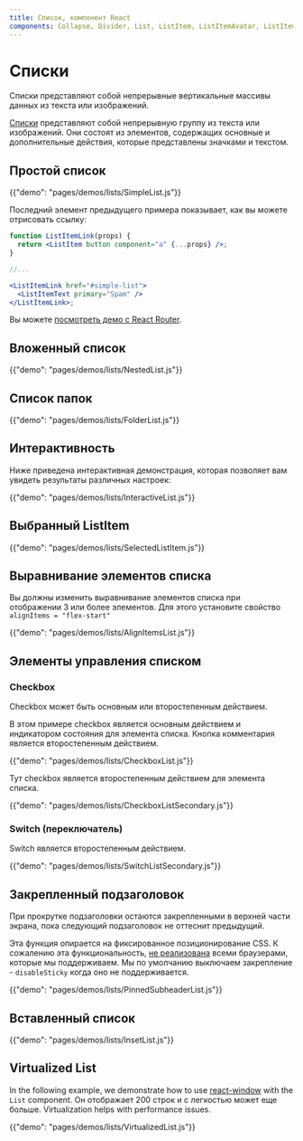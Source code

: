 ```yaml
---
title: Список, компонент React
components: Collapse, Divider, List, ListItem, ListItemAvatar, ListItemIcon, ListItemSecondaryAction, ListItemText, ListSubheader
---
```


# Списки

<p class="description">Списки представляют собой непрерывные вертикальные массивы данных из текста или изображений.</p>

[Списки](https://material.io/design/components/lists.html) представляют собой непрерывную группу из текста или изображений. Они состоят из элементов, содержащих основные и дополнительные действия, которые представлены значками и текстом.

## Простой список

{{"demo": "pages/demos/lists/SimpleList.js"}}

Последний элемент предыдущего примера показывает, как вы можете отрисовать ссылку:

```jsx
function ListItemLink(props) {
  return <ListItem button component="a" {...props} />;
}

//...

<ListItemLink href="#simple-list">
  <ListItemText primary="Spam" />
</ListItemLink>;
```

Вы можете [посмотреть демо с React Router](/guides/composition/#react-router).

## Вложенный список

{{"demo": "pages/demos/lists/NestedList.js"}}

## Список папок

{{"demo": "pages/demos/lists/FolderList.js"}}

## Интерактивность

Ниже приведена интерактивная демонстрация, которая позволяет вам увидеть результаты различных настроек:

{{"demo": "pages/demos/lists/InteractiveList.js"}}

## Выбранный ListItem

{{"demo": "pages/demos/lists/SelectedListItem.js"}}

## Выравнивание элементов списка

Вы должны изменить выравнивание элементов списка при отображении 3 или более элементов. Для этого установите свойство `alignItems = "flex-start"`

{{"demo": "pages/demos/lists/AlignItemsList.js"}}

## Элементы управления списком

### Checkbox

Checkbox может быть основным или второстепенным действием.

В этом примере checkbox является основным действием и индикатором состояния для элемента списка. Кнопка комментария является второстепенным действием.

{{"demo": "pages/demos/lists/CheckboxList.js"}}

Тут checkbox является второстепенным действием для элемента списка.

{{"demo": "pages/demos/lists/CheckboxListSecondary.js"}}

### Switch (переключатель)

Switch является второстепенным действием.

{{"demo": "pages/demos/lists/SwitchListSecondary.js"}}

## Закрепленный подзаголовок

При прокрутке подзаголовки остаются закрепленными в верхней части экрана, пока следующий подзаголовок не оттеснит предыдущий.

Эта функция опирается на фиксированное позиционирование CSS. К сожалению эта функциональность, [не реализована](https://caniuse.com/#search=sticky) всеми браузерами, которые мы поддерживаем. Мы по умолчанию выключаем закрепление - `disableSticky` когда оно не поддерживается.

{{"demo": "pages/demos/lists/PinnedSubheaderList.js"}}

## Вставленный список

{{"demo": "pages/demos/lists/InsetList.js"}}

## Virtualized List

In the following example, we demonstrate how to use [react-window](https://github.com/bvaughn/react-window) with the `List` component. Он отображает 200 строк и c легкостью может еще больше. Virtualization helps with performance issues.

{{"demo": "pages/demos/lists/VirtualizedList.js"}}
